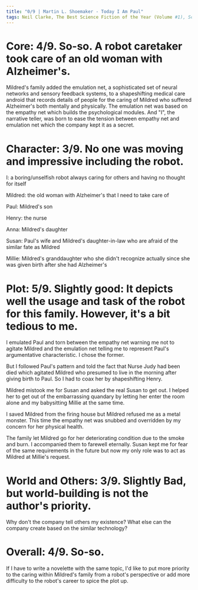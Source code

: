 ```yaml
---
title: "0/9 | Martin L. Shoemaker - Today I Am Paul"
tags: Neil Clarke, The Best Science Fiction of the Year (Volume #1), Science Fiction, Short Story, Novelette
---
```


# Core: 4/9. So-so. A robot caretaker took care of an old woman with Alzheimer's.
Mildred's family added the emulation net, a sophisticated set of neural networks and sensory feedback systems, to a shapeshifting medical care android that records details of people for the caring of Mildred who suffered Alzheimer's both mentally and physically.
The emulation net was based on the empathy net which builds the psychological modules. And "I", the narrative teller, was born to ease the tension between empathy net and emulation net which the company kept it as a secret.


# Character: 3/9. No one was moving and impressive including the robot.
I: a boring/unselfish robot always caring for others and having no thought for itself

Mildred: the old woman with Alzheimer's that I need to take care of

Paul: Mildred's son

Henry: the nurse

Anna: Mildred's daughter

Susan: Paul's wife and Mildred's daughter-in-law who are afraid of the similar fate as Mildred

Millie: Mildred's granddaughter who she didn't recognize actually since she was given birth after she had Alzheimer's

# Plot: 5/9. Slightly good: It depicts well the usage and task of the robot for this family. However, it's a bit tedious to me.
I emulated Paul and torn between the empathy net warning me not to agitate Mildred and the emulation net telling me to represent Paul's argumentative characteristic. I chose the former.

But I followed Paul's pattern and told the fact that Nurse Judy had been died which agitated Mildred who presumed to live in the morning after giving birth to Paul. So I had to coax her by shapeshifting Henry.

Mildred mistook me for Susan and asked the real Susan to get out. I helped her to get out of the embarrassing quandary by letting her enter the room alone and my babysitting Millie at the same time.

I saved Mildred from the firing house but Mildred refused me as a metal monster. This time the empathy net was snubbed and overridden by my concern for her physical health.

The family let Mildred go for her deteriorating condition due to the smoke and burn. I accompanied them to farewell eternally. Susan kept me for fear of the same requirements in the future but now my only role was to act as Mildred at Millie's request.







# World and Others: 3/9. Slightly Bad, but world-building is not the author's priority.
Why don't the company tell others my existence?
What else can the company create based on the similar technology?

# Overall: 4/9. So-so.
If I have to write a novelette with the same topic, I'd like to put more priority to the caring within Mildred's family from a robot's perspective or add more difficulty to the robot's career to spice the plot up.
